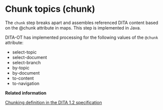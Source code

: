 # Chunk topics \(chunk\)

The `chunk` step breaks apart and assembles referenced DITA content based on the @chunk attribute in maps. This step is implemented in Java.

DITA-OT has implemented processing for the following values of the `@chunk` attribute:

-   select-topic
-   select-document
-   select-branch
-   by-topic
-   by-document
-   to-content
-   to-navigation

**Related information**  


[Chunking definition in the DITA 1.2 specification](http://docs.oasis-open.org/dita/v1.2/os/spec/archSpec/chunking.html)


